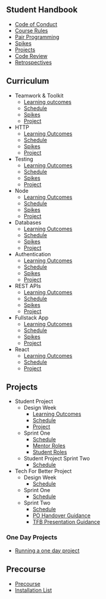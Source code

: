 ## Student Handbook

- [Code of Conduct](handbook/code-of-conduct.md)
- [Course Rules](handbook/course-rules.md)
- [Pair Programming](handbook/pair-programming.md)
- [Spikes](handbook/spikes.md)
- [Projects](handbook/projects.md)
- [Code Review](handbook/code-review.md)
- [Retrospectives](handbook/retrospectives.md)

## Curriculum

- Teamwork & Toolkit
  - [Learning outcomes](curriculum/teamwork-and-toolkit/learning-outcomes.md)
  - [Schedule](curriculum/teamwork-and-toolkit/schedule.md)
  - [Spikes](curriculum/teamwork-and-toolkit/spikes.md)
  - [Project](curriculum/teamwork-and-toolkit/project.md)
- HTTP
  - [Learning Outcomes](curriculum/http/learning-outcomes.md)
  - [Schedule](curriculum/http/schedule.md)
  - [Spikes](curriculum/http/spikes.md)
  - [Project](curriculum/http/project.md)
- Testing
  - [Learning Outcomes](curriculum/testing/learning-outcomes.md)
  - [Schedule](curriculum/testing/schedule.md)
  - [Spikes](curriculum/testing/spikes.md)
  - [Project](curriculum/testing/project.md)
- Node
  - [Learning Outcomes](curriculum/node/learning-outcomes.md)
  - [Schedule](curriculum/node/schedule.md)
  - [Spikes](curriculum/node/spikes.md)
  - [Project](curriculum/node/project.md)
- Databases
  - [Learning Outcomes](curriculum/databases/learning-outcomes.md)
  - [Schedule](curriculum/databases/schedule.md)
  - [Spikes](curriculum/databases/spikes.md)
  - [Project](curriculum/databases/project.md)
- Authentication
  - [Learning Outcomes](curriculum/authentication/learning-outcomes.md)
  - [Schedule](curriculum/authentication/schedule.md)
  - [Spikes](curriculum/authentication/spikes.md)
  - [Project](curriculum/authentication/project.md)
- REST APIs
  - [Learning Outcomes](curriculum/rest-apis/learning-outcomes.md)
  - [Schedule](curriculum/rest-apis/schedule.md)
  - [Spikes](curriculum/rest-apis/spikes.md)
  - [Project](curriculum/rest-apis/project.md)
- Fullstack App
  - [Learning Outcomes](curriculum/fullstack-app/learning-outcomes.md)
  - [Schedule](curriculum/fullstack-app/schedule.md)
  - [Spikes](curriculum/fullstack-app/spikes.md)
  - [Project](curriculum/fullstack-app/project.md)
- React
  - [Learning Outcomes](curriculum/react/learning-outcomes.md)
  - [Schedule](curriculum/react/schedule.md)
  - [Project](curriculum/react/project.md)

## Projects

- Student Project
  - Design Week
    - [Learning Outcomes](projects/design-week/learning-outcomes.md)
    - [Schedule](projects/design-week/schedule.md)
    - [Project](projects/design-week/project.md)
  - Sprint One
    - [Schedule](projects/w12-schedule.md)
    - [Mentor Roles](projects/mentor-roles.md)
    - [Student Roles](projects/student-roles.md)
  - Student Project Sprint Two
    - [Schedule](projects/w13-schedule.md)
- Tech For Better Project
  - Design Week
    - [Schedule](projects/w14-schedule.md)
  - Sprint One
    - [Schedule](projects/w15-schedule.md)
  - Sprint Two
    - [Schedule](projects/w16-schedule.md)
    - [PO Handover Guidance](projects/po-handover.md)
    - [TFB Presentation Guidance](projects/tfb-presentation.md)

### One Day Projects

- [Running a one day project](handbook/one-day-projects.md)

## Precourse

- [Precourse](precourse/precourse.md)
- [Installation List](precourse/installation-list.md)

